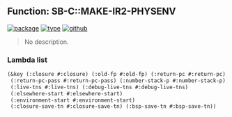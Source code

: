 ## Function: SB-C::MAKE-IR2-PHYSENV
[![package](https://img.shields.io/badge/Package-SB--C-5f9ea0.svg?style=social&colorA=999999)](../) [![type](https://img.shields.io/badge/Type-Function-5f9ea0.svg?style=social&colorA=999999)](../#function) [![github](https://img.shields.io/badge/GitHub-View_the_source-5f9ea0.svg?style=social&colorA=999999&logo=github)](https://github.com/sbcl/sbcl/blob/master/src/compiler/vop.lisp/) 

> No description.

### Lambda list
```cl
(&key (:closure #:closure) (:old-fp #:old-fp) (:return-pc #:return-pc)
 (:return-pc-pass #:return-pc-pass) (:number-stack-p #:number-stack-p)
 (:live-tns #:live-tns) (:debug-live-tns #:debug-live-tns)
 (:elsewhere-start #:elsewhere-start)
 (:environment-start #:environment-start)
 (:closure-save-tn #:closure-save-tn) (:bsp-save-tn #:bsp-save-tn))
```
